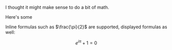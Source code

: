 

I thought it might make sense to do a bit of math.

Here's some


Inline formulas such as $\frac{\pi}{2}$ are supported, displayed formulas as well:

$$e^{i\pi}+1=0$$
